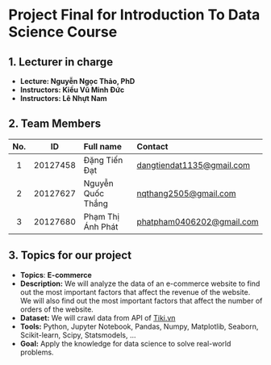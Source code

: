 # Project Final for Introduction To Data Science Course
## 1. Lecturer in charge
* **Lecture: Nguyễn Ngọc Thảo, PhD**
* **Instructors: Kiều Vũ Minh Đức**
* **Instructors: Lê Nhựt Nam**

## 2. Team Members
|    No.   |    ID    |      Full name        | Contact                    |
|:--------:|:--------:|:----------------------|:---------------------------|
|    1     | 20127458 | Đặng Tiến Đạt         | dangtiendat1135@gmail.com  |
|    2     | 20127627 | Nguyễn Quốc Thắng     | nqthang2505@gmail.com      |
|    3     | 20127680 | Phạm Thị Ánh Phát     | phatpham0406202@gmail.com  |

## 3. Topics for our project
* **Topics**: **E-commerce**
* **Description:** We will analyze the data of an e-commerce website to find out the most important factors that affect the revenue of the website. We will also find out the most important factors that affect the number of orders of the website. 
* **Dataset:** We will crawl data from API of [Tiki.vn](https://tiki.vn/)
* **Tools:** Python, Jupyter Notebook, Pandas, Numpy, Matplotlib, Seaborn, Scikit-learn, Scipy, Statsmodels, ...
* **Goal:** Apply the knowledge for data science to solve real-world problems.